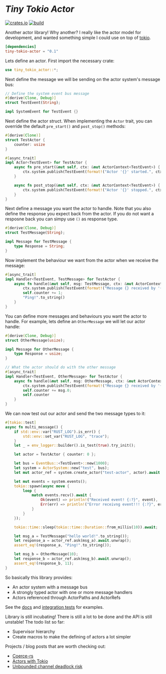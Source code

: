 # *Tiny Tokio Actor* #
[![crates.io](https://buildstats.info/crate/tiny-tokio-actor)](https://crates.io/crates/tiny-tokio-actor) [![build](https://github.com/fdeantoni/tiny-tokio-actor/actions/workflows/rust.yml/badge.svg)](https://github.com/fdeantoni/tiny-tokio-actor/actions/workflows/rust.yml)

Another actor library! Why another? I really like the actor model for development, and wanted something simple I could use on top of [tokio](https://github.com/tokio-rs/tokio).

```toml
[dependencies]
tiny-tokio-actor = "0.1"
```

Lets define an actor. First import the necessary crate:
```rust
use tiny_tokio_actor::*;
```

Next define the message we will be sending on the actor system's message bus:
```rust
// Define the system event bus message
#[derive(Clone, Debug)]
struct TestEvent(String);

impl SystemEvent for TestEvent {}
```

Next define the actor struct. When implementing the `Actor` trait, you can override
the default `pre_start()` and `post_stop()` methods:
```rust
#[derive(Clone)]
struct TestActor {
    counter: usize
}

#[async_trait]
impl Actor<TestEvent> for TestActor {
    async fn pre_start(&mut self, ctx: &mut ActorContext<TestEvent>) {
        ctx.system.publish(TestEvent(format!("Actor '{}' started.", ctx.path)));
    }

    async fn post_stop(&mut self, ctx: &mut ActorContext<TestEvent>) {
        ctx.system.publish(TestEvent(format!("Actor '{}' stopped.", ctx.path)));
    }
}
```

Next define a message you want the actor to handle. Note that you also define the
response you expect back from the actor. If you do not want a resposne back you can
simpy use `()` as response type.
```rust
#[derive(Clone, Debug)]
struct TestMessage(String);

impl Message for TestMessage {
    type Response = String;
}
```

Now implement the behaviour we want from the actor when we receive the message:
```rust
#[async_trait]
impl Handler<TestEvent, TestMessage> for TestActor {
    async fn handle(&mut self, msg: TestMessage, ctx: &mut ActorContext<TestEvent>) -> String {
        ctx.system.publish(TestEvent(format!("Message {} received by '{}'", &msg, ctx.path)));
        self.counter += 1;
        "Ping!".to_string()
    }
}
```

You can define more messages and behaviours you want the actor to handle. For example, lets
define an `OtherMessage` we will let our actor handle:
```rust
#[derive(Clone, Debug)]
struct OtherMessage(usize);

impl Message for OtherMessage {
    type Response = usize;
}

// What the actor should do with the other message
#[async_trait]
impl Handler<TestEvent, OtherMessage> for TestActor {
    async fn handle(&mut self, msg: OtherMessage, ctx: &mut ActorContext<TestEvent>) -> usize {
        ctx.system.publish(TestEvent(format!("Message {} received by '{}'", &msg, ctx.path)));
        self.counter += msg.0;
        self.counter
    }
}
```

We can now test out our actor and send the two message types to it:
```rust
#[tokio::test]
async fn multi_message() {
    if std::env::var("RUST_LOG").is_err() {
        std::env::set_var("RUST_LOG", "trace");
    }
    let _ = env_logger::builder().is_test(true).try_init();

    let actor = TestActor { counter: 0 };

    let bus = EventBus::<TestEvent>::new(1000);
    let system = ActorSystem::new("test", bus);
    let mut actor_ref = system.create_actor("test-actor", actor).await.unwrap();

    let mut events = system.events();
    tokio::spawn(async move {
        loop {
            match events.recv().await {
                Ok(event) => println!("Received event! {:?}", event),
                Err(err) => println!("Error receivng event!!! {:?}", err)
            }
        }
    });

    tokio::time::sleep(tokio::time::Duration::from_millis(10)).await;

    let msg_a = TestMessage("hello world!".to_string());
    let response_a = actor_ref.ask(msg_a).await.unwrap();
    assert_eq!(response_a, "Ping!".to_string());

    let msg_b = OtherMessage(10);
    let response_b = actor_ref.ask(msg_b).await.unwrap();
    assert_eq!(response_b, 11);
}
```

So basically this library provides:
* An actor system with a message bus
* A strongly typed actor with one or more message handlers
* Actors referenced through ActorPaths and ActorRefs

See the [docs](https://docs.rs/tiny-tokio-actor) and [integration tests](https://github.com/fdeantoni/tiny-tokio-actor/tree/main/tests) for examples.

Library is still incubating! There is still a lot to be done and the API is still unstable! The
todo list so far:
* Supervisor hierarchy
* Create macros to make the defining of actors a lot simpler

Projects / blog posts that are worth checking out:
* [Coerce-rs](https://github.com/LeonHartley/Coerce-rs)
* [Actors with Tokio](https://ryhl.io/blog/actors-with-tokio/)
* [Unbounded channel deadlock risk](https://www.reddit.com/r/rust/comments/ljx7mc/actors_with_tokio)
